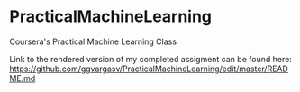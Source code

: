 # PracticalMachineLearning
Coursera's Practical Machine Learning Class

Link to the rendered version of my completed assigment can be found here: https://github.com/ggvargasv/PracticalMachineLearning/edit/master/README.md
